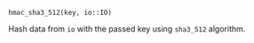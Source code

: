 ```
hmac_sha3_512(key, io::IO)
```

Hash data from `io` with the passed key using `sha3_512` algorithm.
